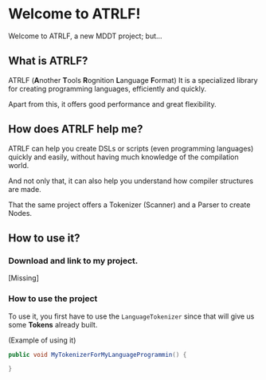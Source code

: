 # Welcome to ATRLF!

Welcome to ATRLF, a new MDDT project; but...

## What is ATRLF?

ATRLF (**A**nother **T**ools **R**ognition **L**anguage **F**ormat) It is a specialized library for creating programming languages, efficiently and quickly.

Apart from this, it offers good performance and great flexibility.

## How does ATRLF help me?

ATRLF can help you create DSLs or scripts (even programming languages) quickly and easily, without having much knowledge of the compilation world.

And not only that, it can also help you understand how compiler structures are made.

That the same project offers a Tokenizer (Scanner) and a Parser to create Nodes.

## How to use it?

### Download and link to my project.

[Missing]

### How to use the project

To use it, you first have to use the `LanguageTokenizer` since that will give us some **Tokens** already built.

(Example of using it)
```Java
public void MyTokenizerForMyLanguageProgrammin() {

}
```

